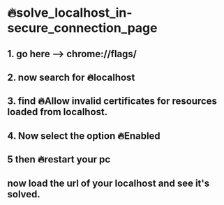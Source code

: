# :fire:solve_localhost_in-secure_connection_page


## 1. go here --> chrome://flags/
## 2. now search for :fire:localhost
## 3. find  :fire:Allow invalid certificates for resources loaded from localhost.
## 4. Now select the option :fire:Enabled
## 5 then :fire:restart your pc

## now load the url of your localhost and see it's solved.
